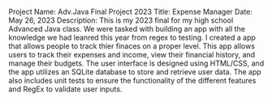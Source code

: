
Project Name: Adv.Java Final Project 2023
Title: Expense Manager 
Date: May 26, 2023
Description: This is my 2023 final for my high school Advanced Java class. We were tasked with building an app with all the knowledge we had leanred this year from regex to testing. I created a app that allows people to
track thier finaces on a proper level. This app allows users to track their expenses and income, view their financial history, and manage their budgets. The user interface is designed using HTML/CSS, and the app utilizes an SQLite database to store and retrieve user data. The app also includes unit tests to ensure the functionality of the different features and RegEx to validate user inputs.
